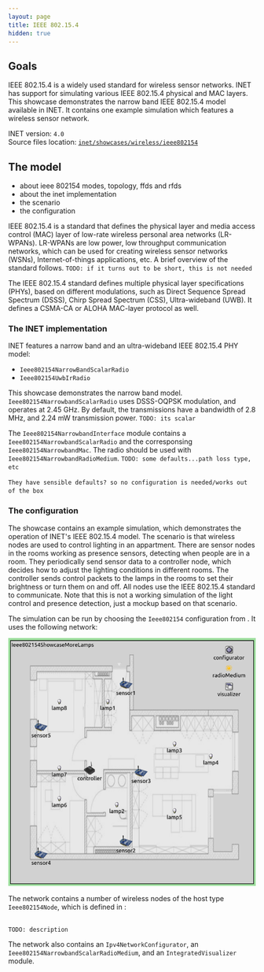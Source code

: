 ```yaml
---
layout: page
title: IEEE 802.15.4
hidden: true
---
```


## Goals

IEEE 802.15.4 is a widely used standard for wireless sensor networks. INET has support for simulating various IEEE 802.15.4 physical and MAC layers. This showcase demonstrates the narrow band IEEE 802.15.4 model available in INET. It contains one example simulation which features a wireless sensor network.

INET version: `4.0`<br>
Source files location: <a href="https://github.com/inet-framework/inet-showcases/tree/master/wireless/ieee802154" target="_blank">`inet/showcases/wireless/ieee802154`</a>

## The model

- about ieee 802154 modes, topology, ffds and rfds
- about the inet implementation
- the scenario
- the configuration

IEEE 802.15.4 is a standard that defines the physical layer and media access control (MAC) layer of low-rate wireless personal area networks (LR-WPANs). LR-WPANs are low power, low throughput communication networks, which can be used for creating wireless sensor networks (WSNs), Internet-of-things applications, etc.
A brief overview of the standard follows. `TODO: if it turns out to be short, this is not needed`

The IEEE 802.15.4 standard defines multiple physical layer specifications (PHYs), based on different modulations, such as Direct Sequence Spread Spectrum (DSSS), Chirp Spread Spectrum (CSS), Ultra-wideband (UWB). It defines a CSMA-CA or ALOHA MAC-layer protocol as well.

<!-- INET has two IEEE 802.15.4 PHY models, a narrow band version and an ultra-wideband version: `Ieee802154NarrowBandScalarRadio` and `Ieee802154UwbIrRadio`.
The narrow band version uses DSSS-OQPSK modulation, the ultra wide-band version NOPE -->

<!-- ### About the INET implementation

INET has two IEEE 802.15.4 models:

- `Ieee802154NarrowBandScalarRadio`: A narrow band IEEE 802.15.4 PHY model using DSSS-OQPSK modulation (scalar)
- `Ieee802154UwbIrRadio`: An ultra-wideband IEEE 802.15.4 PHY model (dimensional)

This showcase demonstrates the narrow band version.

The `Ieee802154NarrowBandScalarRadio` is a scalar model. It uses DSSS-OQPSK modulation, and operates at 2450 MHz. By default, the transmissions have a 2.8 MHz bandwidth and 250 kbps data rate, and 2.24 mW transmission power.

`or maybe should start with the interface?`

`more details on the narrow band...defaults, etc...` -->

<!-- TODO
Frequency bands, topologies, ffd's and rfd's...is that needed here?
Also, the available inet implementations...maybe that shouldnt be here

INET has the following IEEE 802.15.4 models available:

INET has a narrowband and an ultra-wideband IEEE 802.15.4 physical layer implementation. The narrow band version uses the DSSS-OQPSK modulation, the modules are `Ieee802154Ieee802154NarrowbandScalarRadio`, and `Ieee802154NarrowbandScalarRadioMedium`. The ultra-wideband implementation modules are `Ieee802154UwbIrRadio` and `Ieee802154UwbIrRadioMedium`.

TODO:
they have sensible defaults, by default operating on 2.45 GHz, 2.8 MHz bandwidth, 250 kbps, 2.24 mW transmission power. The uwbir has what parameters and defaults ? except for none. By the way, its operating on 4.5 GHz, 500 MHz bandwidth, 850 kbps data rate.
The narrowband version is scalar, the uwbir version is dimensional -> actually, it makes sense,
because the uwbir version occupies a lot of the spectrum

UPDATE:
this showcase only contains the narrow band version -->

<!-- So the structure should be something like this:

- About Ieee 802154
- About the inet implementation...the narrowband, just mention there is an uwbir
some details about them...and more details about the narrowband
- the configuration and the screnario
- results -->








### The INET implementation

INET features a narrow band and an ultra-wideband IEEE 802.15.4 PHY model:

- `Ieee802154NarrowBandScalarRadio`
- `Ieee802154UwbIrRadio`

This showcase demonstrates the narrow band model. `Ieee802154NarrowbandScalarRadio` uses DSSS-OQPSK modulation, and operates at 2.45 GHz. By default, the transmissions have a bandwidth of 2.8 MHz, and 2.24 mW transmission power. `TODO: its scalar`

The `Ieee802154NarrowbandInterface` module contains a `Ieee802154NarrowbandScalarRadio` and the corresponsing `Ieee802154NarrowbandMac`. The radio should be used with `Ieee802154NarrowbandRadioMedium`. `TODO: some defaults...path loss type, etc`

`They have sensible defaults? so no configuration is needed/works out of the box`

### The configuration

The showcase contains an example simulation, which demonstrates the operation of INET's IEEE 802.15.4 model. The scenario is that wireless nodes are used to control lighting in an appartment. There are sensor nodes in the rooms working as presence sensors, detecting when people are in a room.
They periodically send sensor data to a controller node, which decides how to adjust the lighting conditions in different rooms. The controller sends control packets to the lamps in the rooms to set their brightness or turn them on and off. All nodes use the IEEE 802.15.4 standard to communicate.
Note that this is not a working simulation of the light control and presence detection, just a mockup based on that scenario.

The simulation can be run by choosing the `Ieee802154` configuration from <a srcFile="wireless/ieee802154/omnetpp.ini"/>. It uses the following network:

<img class="screen" src="network.png" onclick="imageFullSizeZoom(this);" style="cursor:zoom-in" style="max-width: 60%;">

The network contains a number of wireless nodes of the host type `Ieee802154Node`, which is defined in <a srcFile="wireless/ieee802154/Ieee802154Showcase.ned"/>:

<p>
<pre class="include" src="Ieee802154Showcase.ned" from="Ieee802154Node" upto="}"></pre>
</p>

`TODO: description`

The network also contains an `Ipv4NetworkConfigurator`, an `Ieee802154NarrowbandScalarRadioMedium`, and an `IntegratedVisualizer` module.

